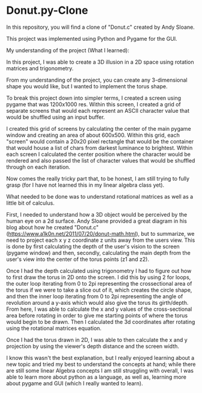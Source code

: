 # Donut.py-Clone
In this repository, you will find a clone of "Donut.c" created by Andy Sloane.

This project was implemented using Python and Pygame for the GUI.

My understanding of the project (What I learned):

In this project, I was able to create a 3D illusion in a 2D space using rotation matrices and trigonometry.

From my understanding of the project, you can create any 3-dimensional shape you would like, but I wanted to implement the torus shape. 

To break this project down into simpler terms, I created a screen using pygame that was 1200x1000 res. Within this screen, I created a grid of separate screens that would each represent an ASCII character value that would be 
shuffled using an input buffer. 

I created this grid of screens by calculating the center of the main pygame window and creating an area of about 600x500. Within this grid, each "screen" would contain a 20x20 pixel rectangle that would be the container that would house a list of chars
from darkest luminance to brightest. Within each screen I calculated the center position where the character would be rendered and also passed the list of character values that would be shuffled through on each iteration.

Now comes the really tricky part that, to be honest, I am still trying to fully grasp (for I have not learned this in my linear algebra class yet). 

What needed to be done was to understand rotational matrices as well as a little bit of calculus. 

First, I needed to understand how a 3D object would be perceived by the human eye on a 2d surface. Andy Sloane provided a great diagram in his blog about how he created "Donut.c" (https://www.a1k0n.net/2011/07/20/donut-math.html), but to summarize, we need to project each x y z coordinate z units away from
the users view. This is done by first calculating the depth of the user's vision to the screen (pygame window) and then, secondly, calculating the main depth from the user's view into the center of the torus points (z1 and z2).

Once I had the depth calculated using trigonometry I had to figure out how to first draw the torus in 2D onto the screen. I did this by using 2 for loops, the outer loop iterating from 0 to 2pi representing the crossectional area of the torus if we were to take a slice out of it, which creates the circle shape, and then the inner loop iterating
from 0 to 2pi representing the angle of revolution around a y-axis which would also give the torus its girth/depth. From here, I was able to calculate the x and y values of the cross-sectional area before rotating in order to give me starting points of where the torus would begin to be drawn. Then I calculated the 3d coordinates after rotating using the
rotational matrices equation.

Once I had the torus drawn in 2D, I was able to then calculate the x and y projection by using the viewer's depth distance and the screen width.

I know this wasn't the best explanation, but I really enjoyed learning about a new topic and tried my best to understand the concepts at hand; while there are still some linear Algebra concepts I am still struggling with overall, I was able to learn more about python as a language, as well as, learning more about pygame and GUI (which I really wanted to learn).




